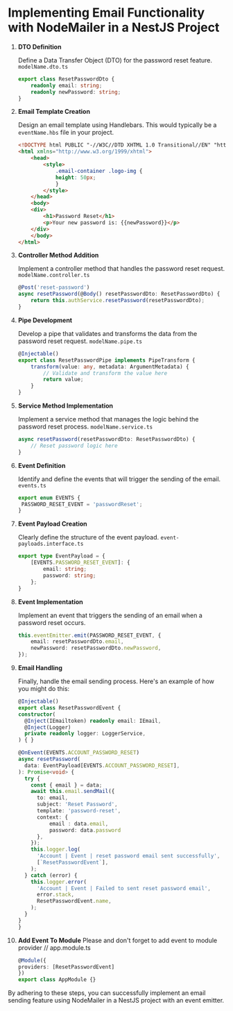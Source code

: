 # Implementing Email Functionality with NodeMailer in a NestJS Project

1. **DTO Definition**

    Define a Data Transfer Object (DTO) for the password reset feature. `modelName.dto.ts`

    ```typescript
    export class ResetPasswordDto {
        readonly email: string;
        readonly newPassword: string;
    }
    ```

2. **Email Template Creation**

    Design an email template using Handlebars. This would typically be a `eventName.hbs` file in your project.

    ```html
    <!DOCTYPE html PUBLIC "-//W3C//DTD XHTML 1.0 Transitional//EN" "http://www.w3.org/TR/xhtml1/DTD/xhtml1-transitional.dtd">
    <html xmlns="http://www.w3.org/1999/xhtml">
        <head>
            <style>
                .email-container .logo-img {
                height: 50px;
                }
            </style>
        </head>
        <body>
        <div>
            <h1>Password Reset</h1>
            <p>Your new password is: {{newPassword}}</p>
        </div>
        </body>
    </html>
    ```

3. **Controller Method Addition**

    Implement a controller method that handles the password reset request. `modelName.controller.ts`

    ```typescript
    @Post('reset-password')
    async resetPassword(@Body() resetPasswordDto: ResetPasswordDto) {
        return this.authService.resetPassword(resetPasswordDto);
    }
    ```

4. **Pipe Development**

    Develop a pipe that validates and transforms the data from the password reset request. `modelName.pipe.ts`

    ```typescript
    @Injectable()
    export class ResetPasswordPipe implements PipeTransform {
        transform(value: any, metadata: ArgumentMetadata) {
            // Validate and transform the value here
            return value;
        }
    }
    ```

5. **Service Method Implementation**

    Implement a service method that manages the logic behind the password reset process. `modelName.service.ts`

    ```typescript
    async resetPassword(resetPasswordDto: ResetPasswordDto) {
        // Reset password logic here
    }
    ```

6. **Event Definition**

    Identify and define the events that will trigger the sending of the email. `events.ts`

    ```typescript
    export enum EVENTS {
     PASSWORD_RESET_EVENT = 'passwordReset';
    }
    ```

7. **Event Payload Creation**

    Clearly define the structure of the event payload. `event-payloads.interface.ts`

    ```typescript
    export type EventPayload = {
        [EVENTS.PASSWORD_RESET_EVENT]: {
            email: string;
            password: string;
        };
    }
    ```

8. **Event Implementation**

    Implement an event that triggers the sending of an email when a password reset occurs.

    ```typescript
    this.eventEmitter.emit(PASSWORD_RESET_EVENT, {
        email: resetPasswordDto.email,
        newPassword: resetPasswordDto.newPassword,
    });
    ```
9. **Email Handling**

    Finally, handle the email sending process. Here's an example of how you might do this:
      ```typescript
    @Injectable()
    export class ResetPasswordEvent {
      constructor(
        @Inject(IEmailtoken) readonly email: IEmail,
        @Inject(Logger)
        private readonly logger: LoggerService,
      ) { }

      @OnEvent(EVENTS.ACCOUNT_PASSWORD_RESET)
      async resetPassword(
        data: EventPayload[EVENTS.ACCOUNT_PASSWORD_RESET],
      ): Promise<void> {
        try {
          const { email } = data;
          await this.email.sendMail({
            to: email,
            subject: 'Reset Password',
            template: 'password-reset',
            context: {
                email : data.email,
                password: data.password
            },
          });
          this.logger.log(
            'Account | Event | reset password email sent successfully',
            [`ResetPasswordEvent`],
          );
        } catch (error) {
          this.logger.error(
            'Account | Event | Failed to sent reset password email',
            error.stack,
            ResetPasswordEvent.name,
          );
        }
      }
    }
    ```
10. **Add Event To Module**
    Please and don't forget to add event to module provider
    // app.module.ts
    ```typescript
    @Module({
    providers: [ResetPasswordEvent]
    })
    export class AppModule {}
    ```


By adhering to these steps, you can successfully implement an email sending feature using NodeMailer in a NestJS project with an event emitter.
